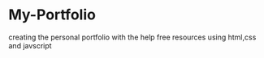 # My-Portfolio
creating the personal portfolio with the help free resources using html,css and javscript
